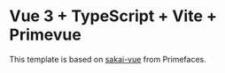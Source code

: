 # Vue 3 + TypeScript + Vite + Primevue

This template is based on [sakai-vue](https://github.com/primefaces/sakai-vue) from Primefaces.


